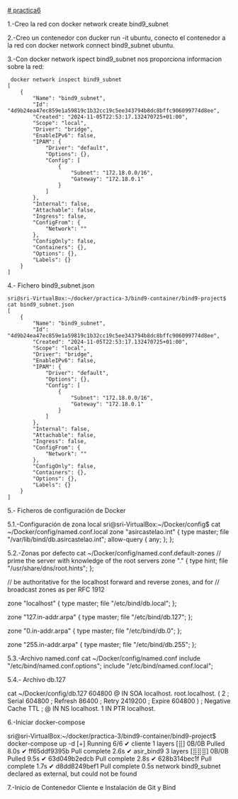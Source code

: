 [# practica6
](https://github.com/leo-dds/practica6.git)

1.-Creo la red con docker network create bind9_subnet  

2.-Creo un contenedor con ducker run -it ubuntu, conecto el contenedor a la red con docker network connect bind9_subnet ubuntu.

3.-Con docker network ispect bind9_subnet nos proporciona informacion sobre la red:
~~~
 docker network inspect bind9_subnet
[
    {
        "Name": "bind9_subnet",
        "Id": "4d9b24ea47ec859e1a59819c1b32cc19c5ee343794b8dc8bffc906099774d8ee",
        "Created": "2024-11-05T22:53:17.132470725+01:00",
        "Scope": "local",
        "Driver": "bridge",
        "EnableIPv6": false,
        "IPAM": {
            "Driver": "default",
            "Options": {},
            "Config": [
                {
                    "Subnet": "172.18.0.0/16",
                    "Gateway": "172.18.0.1"
                }
            ]
        },
        "Internal": false,
        "Attachable": false,
        "Ingress": false,
        "ConfigFrom": {
            "Network": ""
        },
        "ConfigOnly": false,
        "Containers": {},
        "Options": {},
        "Labels": {}
    }
]
~~~
4.- Fichero bind9_subnet.json
~~~
sri@sri-VirtualBox:~/docker/practica-3/bind9-container/bind9-project$ cat bind9_subnet.json 
[
    {
        "Name": "bind9_subnet",
        "Id": "4d9b24ea47ec859e1a59819c1b32cc19c5ee343794b8dc8bffc906099774d8ee",
        "Created": "2024-11-05T22:53:17.132470725+01:00",
        "Scope": "local",
        "Driver": "bridge",
        "EnableIPv6": false,
        "IPAM": {
            "Driver": "default",
            "Options": {},
            "Config": [
                {
                    "Subnet": "172.18.0.0/16",
                    "Gateway": "172.18.0.1"
                }
            ]
        },
        "Internal": false,
        "Attachable": false,
        "Ingress": false,
        "ConfigFrom": {
            "Network": ""
        },
        "ConfigOnly": false,
        "Containers": {},
        "Options": {},
        "Labels": {}
    }
]
~~~

5.- Ficheros de configuración de Docker

  5.1.-Configuración de zona local
  sri@sri-VirtualBox:~/Docker/config$ cat ~/Docker/config/named.conf.local
zone "asircastelao.int" {
	type master;
	file "/var/lib/bind/db.asircastelao.int";
	allow-query {
		any;
	};
};

  5.2.-Zonas por defecto
cat ~/Docker/config/named.conf.default-zones
// prime the server with knowledge of the root servers
zone "." {
	type hint;
	file "/usr/share/dns/root.hints";
};

// be authoritative for the localhost forward and reverse zones, and for
// broadcast zones as per RFC 1912

zone "localhost" {
	type master;
	file "/etc/bind/db.local";
};

zone "127.in-addr.arpa" {
	type master;
	file "/etc/bind/db.127";
};

zone "0.in-addr.arpa" {
	type master;
	file "/etc/bind/db.0";
};

zone "255.in-addr.arpa" {
	type master;
	file "/etc/bind/db.255";
};

  5.3.-Archivo named.conf
  cat ~/Docker/config/named.conf
include "/etc/bind/named.conf.options";
include "/etc/bind/named.conf.local";

5.4.- Archivo db.127

cat ~/Docker/config/db.127
    604800
@       IN      SOA     localhost. root.localhost. (
                              2         ; Serial
                         604800         ; Refresh
                          86400         ; Retry
                        2419200         ; Expire
                         604800 )       ; Negative Cache TTL
;
@       IN      NS      localhost.
1       IN      PTR     localhost.


6.-Iniciar docker-compose

sri@sri-VirtualBox:~/docker/practica-3/bind9-container/bind9-project$ docker-compose up -d
[+] Running 6/6
 ✔ cliente 1 layers [⣿]      0B/0B      Pulled                         8.0s 
   ✔ ff65ddf9395b Pull complete                                        2.6s 
 ✔ asir_bind9 3 layers [⣿⣿⣿]      0B/0B      Pulled                    9.5s 
   ✔ 63d049b2edcb Pull complete                                        2.8s 
   ✔ 628b314bec1f Pull complete                                        1.7s 
   ✔ d8dd8249bef1 Pull complete                                        0.5s 
network bind9_subnet declared as external, but could not be found


7.-Inicio de Contenedor Cliente e Instalación de Git y Bind

